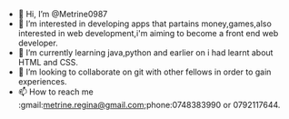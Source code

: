 - 👋 Hi, I’m @Metrine0987
- 👀 I’m interested in developing apps that partains money,games,also interested in web development,i'm aiming to become a front end web developer.
- 🌱 I’m currently learning java,python and earlier on i had learnt about HTML and CSS.
- 💞️ I’m looking to collaborate on git with other fellows in order to gain experiences.
- 📫 How to reach me :gmail:metrine.regina@gmail.com;phone:0748383990 or 0792117644.

<!---
Metrine0987/Metrine0987 is a ✨ special ✨ repository because its `README.md` (this file) appears on your GitHub profile.
You can click the Preview link to take a look at your changes.
--->
